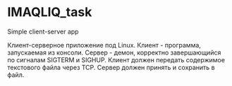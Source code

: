 # IMAQLIQ_task
Simple client-server app

Клиент-серверное приложение под Linux.
Клиент - программа, запускаемая из консоли.
Сервер - демон, корректно завершающийся по сигналам SIGTERM и SIGHUP.
Клиент должен передать содержимое текстового файла через TCP.
Сервер должен принять и сохранить в файл.